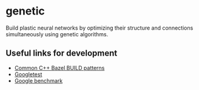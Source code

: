 # genetic

Build plastic neural networks by optimizing their structure and connections simultaneously using genetic algorithms.


## Useful links for development
* [Common C++ Bazel BUILD patterns](https://docs.bazel.build/versions/master/cpp-use-cases.html)
* [Googletest](https://github.com/google/googletest)
* [Google benchmark](https://github.com/google/benchmark)